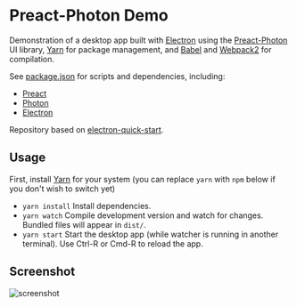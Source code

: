 # Preact-Photon Demo

Demonstration of a desktop app built with [Electron] using the [Preact-Photon] UI library, [Yarn] for package management, and [Babel] and [Webpack2] for compilation.

[Preact-Photon]: https://github.com/developit/preact-photon
[Yarn]: https://yarnpkg.com/en/
[Babel]: https://babeljs.io/
[Webpack2]: https://webpack.js.org/
[Electron]: http://electron.atom.io/

See [package.json](./package.json) for scripts and dependencies, including:
- [Preact](https://preactjs.com/)
- [Photon](http://photonkit.com/)
- [Electron](http://electron.atom.io/)

Repository based on [electron-quick-start](https://github.com/electron/electron-quick-start).

## Usage

First, install [Yarn] for your system (you can replace `yarn` with `npm` below if you don't wish to switch yet)
- `yarn install` Install dependencies.
- `yarn watch` Compile development version and watch for changes. Bundled files will appear in `dist/`.
- `yarn start` Start the desktop app (while watcher is running in another terminal). Use Ctrl-R or Cmd-R to reload the app.

## Screenshot

![screenshot](https://cloud.githubusercontent.com/assets/1571667/22858146/d49f61f6-f069-11e6-9376-eed358cc20f2.png)
